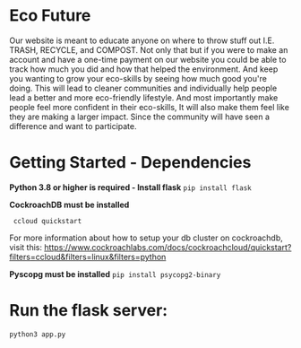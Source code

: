# Eco Future

Our website is meant to educate anyone on where to throw stuff out I.E. TRASH, RECYCLE, and COMPOST. Not only that but if you were to make an account and have a one-time payment on our website you could be able to track how much you did and how that helped the environment. And keep you wanting to grow your eco-skills by seeing how much good you're doing. This will lead to cleaner communities and individually help people lead a better and more eco-friendly lifestyle. And most importantly make people feel more confident in their eco-skills, It will also make them feel like they are making a larger impact. Since the community will have seen a difference and want to participate.

# Getting Started - Dependencies

**Python 3.8 or higher is required - Install flask**
```pip install flask```

**CockroachDB must be installed**

``` ccloud quickstart```


For more information about how to setup your db cluster on cockroachdb, visit this: https://www.cockroachlabs.com/docs/cockroachcloud/quickstart?filters=ccloud&filters=linux&filters=python

**Pyscopg must be installed**
 ```pip install psycopg2-binary```

# Run the flask server:
```python3 app.py```


